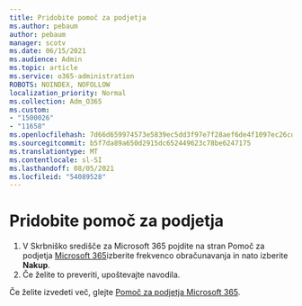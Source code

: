 ```yaml
---
title: Pridobite pomoč za podjetja
ms.author: pebaum
author: pebaum
manager: scotv
ms.date: 06/15/2021
ms.audience: Admin
ms.topic: article
ms.service: o365-administration
ROBOTS: NOINDEX, NOFOLLOW
localization_priority: Normal
ms.collection: Adm_O365
ms.custom:
- "1500026"
- "11658"
ms.openlocfilehash: 7d66d659974573e5839ec5dd3f97e7f28aef6de4f1097ec26cd3df9b00495de5
ms.sourcegitcommit: b5f7da89a650d2915dc652449623c78be6247175
ms.translationtype: MT
ms.contentlocale: sl-SI
ms.lasthandoff: 08/05/2021
ms.locfileid: "54089528"
---
```

# <a name="get-business-assist"></a>Pridobite pomoč za podjetja

1. V Skrbniško središče za Microsoft 365 pojdite na stran Pomoč za podjetja [Microsoft 365](https://go.microsoft.com/fwlink/p/?linkid=2158423)izberite frekvenco obračunavanja in nato izberite **Nakup**.
2. Če želite to preveriti, upoštevajte navodila.

Če želite izvedeti več, glejte [Pomoč za podjetja Microsoft 365](/microsoft-365/admin/misc/business-assist).